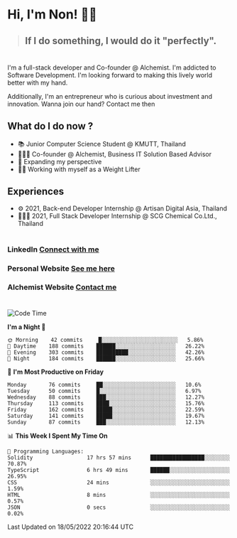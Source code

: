 # Hi, I'm Non! 🖐🏻

> ## If I do something, I would do it "perfectly".

#

I'm a full-stack developer and Co-founder @ Alchemist. I'm addicted to Software Development. I'm looking forward to making this lively world better with my hand.

Additionally, I'm an entrepreneur who is curious about investment and innovation. Wanna join our hand? Contact me then

## What do I do now ?

- 📚 Junior Computer Science Student @ KMUTT, Thailand
- 🧑🏻‍💻 Co-founder @ Alchemist, Business IT Solution Based Advisor
- 🌈 Expanding my perspective
- 🏋🏻 Working with myself as a Weight Lifter

## Experiences

- ⚙️ 2021, Back-end Developer Internship @ Artisan Digital Asia, Thailand
- 🧑🏻‍💻 2021, Full Stack Developer Internship @ SCG Chemical Co.Ltd., Thailand

#

### LinkedIn [Connect with me](https://www.linkedin.com/in/non-nontra/)

### Personal Website [See me here](https://nonnontra.com/)

### Alchemist Website [Contact me](https://alchemist-softwarehouse.co/)

#

<!--START_SECTION:waka-->
![Code Time](http://img.shields.io/badge/Code%20Time-1%2C698%20hrs%2028%20mins-blue)

**I'm a Night 🦉** 

```text
🌞 Morning    42 commits     █░░░░░░░░░░░░░░░░░░░░░░░░   5.86% 
🌆 Daytime    188 commits    ██████░░░░░░░░░░░░░░░░░░░   26.22% 
🌃 Evening    303 commits    ██████████░░░░░░░░░░░░░░░   42.26% 
🌙 Night      184 commits    ██████░░░░░░░░░░░░░░░░░░░   25.66%

```
📅 **I'm Most Productive on Friday** 

```text
Monday       76 commits     ██░░░░░░░░░░░░░░░░░░░░░░░   10.6% 
Tuesday      50 commits     █░░░░░░░░░░░░░░░░░░░░░░░░   6.97% 
Wednesday    88 commits     ███░░░░░░░░░░░░░░░░░░░░░░   12.27% 
Thursday     113 commits    ████░░░░░░░░░░░░░░░░░░░░░   15.76% 
Friday       162 commits    █████░░░░░░░░░░░░░░░░░░░░   22.59% 
Saturday     141 commits    █████░░░░░░░░░░░░░░░░░░░░   19.67% 
Sunday       87 commits     ███░░░░░░░░░░░░░░░░░░░░░░   12.13%

```


📊 **This Week I Spent My Time On** 

```text
💬 Programming Languages: 
Solidity                 17 hrs 57 mins      █████████████████░░░░░░░░   70.87% 
TypeScript               6 hrs 49 mins       ██████░░░░░░░░░░░░░░░░░░░   26.95% 
CSS                      24 mins             ░░░░░░░░░░░░░░░░░░░░░░░░░   1.59% 
HTML                     8 mins              ░░░░░░░░░░░░░░░░░░░░░░░░░   0.57% 
JSON                     0 secs              ░░░░░░░░░░░░░░░░░░░░░░░░░   0.02%

```


 Last Updated on 18/05/2022 20:16:44 UTC
<!--END_SECTION:waka-->
